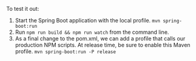 To test it out:

1. Start the Spring Boot application with the local profile. `mvn spring-boot:run`
2. Run `npm run build && npm run watch` from the command line.
3. As a final change to the pom.xml, we can add a profile that calls our production NPM scripts. At release time, be sure to enable this Maven profile. `mvn spring-boot:run -P release`
